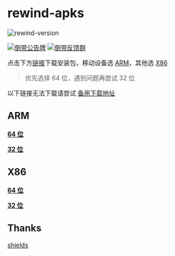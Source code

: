 # rewind-apks

![rewind-version](https://img.shields.io/badge/rewind-v3.3.1-black?style=flat-square)

[![倒带公告牌](https://img.shields.io/badge/%E5%80%92%E5%B8%A6%E5%85%AC%E5%91%8A%E7%89%8C-2CA5E0?style=for-the-badge&logo=telegram&logoColor=white)](https://t.me/Rewind_News)
[![倒带反馈群](https://img.shields.io/badge/%E5%80%92%E5%B8%A6%E5%8F%8D%E9%A6%88%E7%BE%A4-2CA5E0?style=for-the-badge&logo=telegram&logoColor=white&link)](https://t.me/Rewind_Group)

点击下方[链接](#rewind-apks)下载安装包，移动设备选 [ARM](#arm)，其他选 [X86](#x86)

> 优先选择 64 位，遇到问题再尝试 32 位

以下链接无法下载请尝试 [备用下载地址](https://link.ap1.storjshare.io/s/jvml3hl3ggrxpcfavni7mei2pyqq/rewind/3.3.1/)

## ARM

[**64 位**](https://github.com/KusStar/rewind-apks/blob/master/app-arm64-v8a-release.apk?raw=true)

[**32 位**](https://github.com/KusStar/rewind-apks/blob/master/app-armeabi-v7a-release.apk?raw=true)

## X86

[**64 位**](https://github.com/KusStar/rewind-apks/blob/master/app-x86_64-release.apk?raw=true)

[**32 位**](https://github.com/KusStar/rewind-apks/blob/master/app-x86-release.apk?raw=true)

## Thanks

[shields](https://github.com/badges/shields)

